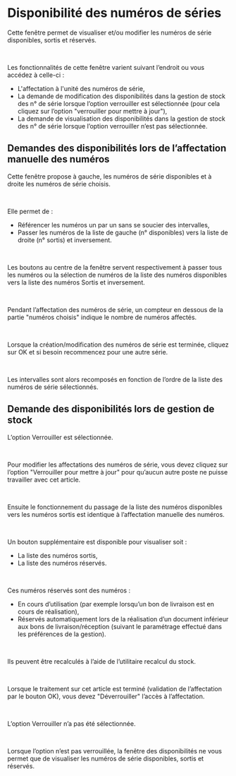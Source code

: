 # Disponibilité des numéros de séries



Cette fenêtre permet de visualiser et/ou modifier les numéros de série 
 disponibles, sortis et réservés.


 


Les fonctionnalités de cette fenêtre varient suivant l’endroit ou vous 
 accédez à celle-ci :


* L'affectation à 
 l'unité des numéros de série,
* La demande de modification 
 des disponibilités dans la gestion de stock des n° de série lorsque 
 l’option verrouiller est sélectionnée (pour cela cliquez sur l’option 
 "verrouiller pour mettre à jour"),
* La demande de visualisation 
 des disponibilités dans la gestion de stock des n° de série lorsque 
 l’option verrouiller n’est pas sélectionnée.


## Demandes des disponibilités lors de l’affectation manuelle des numéros


Cette fenêtre propose à gauche, les numéros de série disponibles et 
 à droite les numéros de série choisis.


 


Elle permet de :


* Référencer les 
 numéros un par un sans se soucier des intervalles,
* Passer les numéros 
 de la liste de gauche (n° disponibles) vers la liste de droite (n° 
 sortis) et inversement.


 


Les boutons au centre de la fenêtre servent respectivement à passer 
 tous les numéros ou la sélection de numéros de la liste des numéros disponibles 
 vers la liste des numéros Sortis et inversement.


 


Pendant l’affectation des numéros de série, un compteur en dessous de 
 la partie "numéros choisis" indique le nombre de numéros affectés.


 


Lorsque la création/modification des numéros de série est terminée, 
 cliquez sur OK et si besoin recommencez pour une autre série.


 


Les intervalles sont alors recomposés en fonction de l’ordre de la liste 
 des numéros de série sélectionnés.


## Demande des disponibilités lors de gestion de stock


L’option Verrouiller est sélectionnée.


 


Pour modifier les affectations des numéros de série, vous devez cliquez 
 sur l’option "Verrouiller pour mettre à jour" pour qu’aucun 
 autre poste ne puisse travailler avec cet article.


 


Ensuite le fonctionnement du passage de la liste des numéros disponibles 
 vers les numéros sortis est identique à l’affectation manuelle des numéros.


 


Un bouton supplémentaire est disponible pour visualiser soit :


* La liste des numéros 
 sortis,
* La liste des numéros 
 réservés.


 


Ces numéros réservés sont des numéros :


* En cours d’utilisation 
 (par exemple lorsqu’un bon de livraison est en cours de réalisation),
* Réservés automatiquement 
 lors de la réalisation d’un document inférieur aux bons de livraison/réception 
 (suivant le paramétrage effectué dans les préférences de la gestion).


 


Ils peuvent être recalculés à l’aide de l’utilitaire recalcul du stock.


 


Lorsque le traitement sur cet article est terminé (validation de l’affectation 
 par le bouton OK), vous devez "Déverrouiller" 
 l’accès à l’affectation.


 


L’option Verrouiller n’a pas 
 été sélectionnée.


 


Lorsque l’option n’est pas verrouillée, la fenêtre des disponibilités 
 ne vous permet que de visualiser les numéros de série disponibles, sortis 
 et réservés.


 






